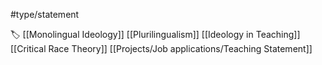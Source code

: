 #type/statement 

🏷 [[Monolingual Ideology]] [[Plurilingualism]] [[Ideology in Teaching]] [[Critical Race Theory]] [[Projects/Job applications/Teaching Statement]]